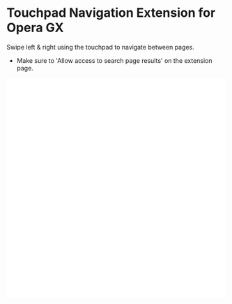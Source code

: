 # Touchpad Navigation Extension for Opera GX

Swipe left & right using the touchpad to navigate between pages.

- Make sure to 'Allow access to search page results' on the extension page.

![Picture](assets/2-drag.png)
